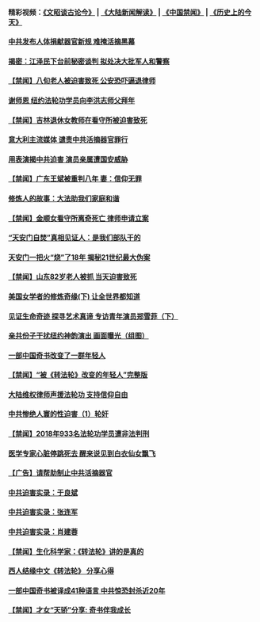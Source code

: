 #### 精彩视频：[《文昭谈古论今》](https://github.com/gfw-breaker/wenzhao/blob/master/README.md?t=02031503) | [《大陆新闻解读》](https://github.com/gfw-breaker/ntdtv-comedy/blob/master/README.md?t=02031503) | [《中国禁闻》](https://github.com/gfw-breaker/ntdtv-news/blob/master/README.md?t=02031503) | [《历史上的今天》](https://github.com/gfw-breaker/today-in-history/blob/master/README.md?t=02031503) 

#### [中共发布人体捐献器官新规 难掩活摘黑幕](../pages/prog1530/a102501247.md?t=02031503) 

#### [揭密：江泽民下台前秘密谈判 拟处决大批军人和警察](../pages/prog1530/a102501178.md?t=02031503) 

#### [【禁闻】八旬老人被迫害致死 公安恐吓逼退律师](../pages/prog1530/a102500850.md?t=02031503) 

#### [谢师恩 纽约法轮功学员向李洪志师父拜年](../pages/prog1530/a102499222.md?t=02031503) 

#### [【禁闻】吉林退休女教师在看守所被迫害致死](../pages/prog1530/a102498514.md?t=02031503) 

#### [意大利主流媒体 谴责中共活摘器官罪行](../pages/prog1530/a102497726.md?t=02031503) 

#### [用表演揭中共迫害 演员亲属遭国安威胁](../pages/prog1530/a102497395.md?t=02031503) 

#### [【禁闻】广东王斌被重判八年 妻：信仰无罪](../pages/prog1530/a102496517.md?t=02031503) 

#### [修炼人的故事：大法助我们家庭和谐](../pages/prog1530/a102496392.md?t=02031503) 

#### [【禁闻】金顺女看守所离奇死亡 律师申请立案](../pages/prog1530/a102495792.md?t=02031503) 

#### [“天安门自焚”真相见证人：是我们部队干的](../pages/prog1530/a102495284.md?t=02031503) 

#### [天安门一把火“烧”了18年  揭秘21世纪最大伪案](../pages/prog1530/a102495291.md?t=02031503) 

#### [【禁闻】山东82岁老人被抓 当天迫害致死](../pages/prog1530/a102491964.md?t=02031503) 

#### [美国女学者的修炼奇缘(下) 让全世界都知道](../pages/prog1530/a102491028.md?t=02031503) 

#### [见证生命奇迹 探寻艺术真谛 专访青年演员郑雪菲（下）](../pages/prog1530/a102489756.md?t=02031503) 

#### [亲共份子干扰纽约神韵演出 画面曝光（组图）](../pages/prog1530/a102489208.md?t=02031503) 

#### [一部中国奇书改变了一群年轻人](../pages/prog1530/a102487537.md?t=02031503) 

#### [【禁闻】“被《转法轮》改变的年轻人”完整版](../pages/prog1530/a102487106.md?t=02031503) 

#### [大陆维权律师声援法轮功 支持信仰自由](../pages/prog1530/a102487251.md?t=02031503) 

#### [中共惨绝人寰的性迫害（1）轮奸](../pages/prog1530/a102486576.md?t=02031503) 

#### [【禁闻】2018年933名法轮功学员遭非法判刑](../pages/prog1530/a102486240.md?t=02031503) 

#### [医学专家心脏停跳死去 醒来说见到白衣仙女飘飞](../pages/prog1530/a102484868.md?t=02031503) 

#### [【广告】请帮助制止中共活摘器官](../pages/prog1530/a1319365.md?t=02031503) 

#### [中共迫害实录：于良斌](../pages/prog1530/a102484298.md?t=02031503) 

#### [中共迫害实录：张连军](../pages/prog1530/a102484301.md?t=02031503) 

#### [中共迫害实录：肖建蓉](../pages/prog1530/a102483471.md?t=02031503) 

#### [【禁闻】生化科学家：《转法轮》讲的是真的](../pages/prog1530/a102482532.md?t=02031503) 

#### [西人结缘中文《转法轮》 分享心得](../pages/prog1530/a102481647.md?t=02031503) 

#### [一部中国奇书被译成41种语言 中共惊恐封杀近20年](../pages/prog1530/a102481812.md?t=02031503) 

#### [【禁闻】才女“天骄”分享: 奇书伴我成长](../pages/prog1530/a102481472.md?t=02031503) 

